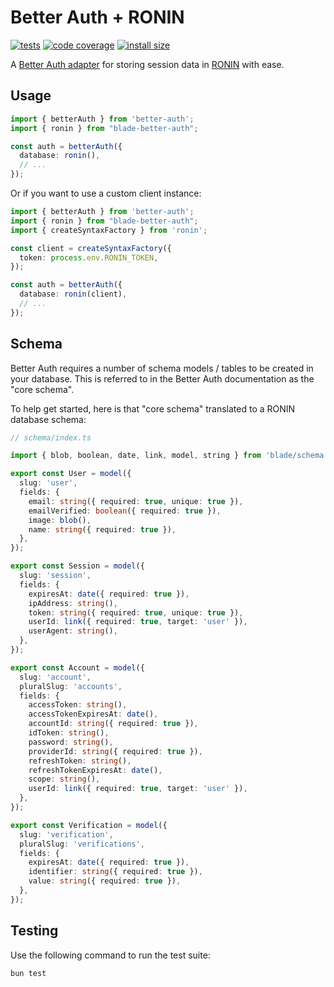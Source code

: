 # Better Auth + RONIN

[![tests](https://img.shields.io/github/actions/workflow/status/ronin-co/better-auth/validate.yml?label=tests)](https://github.com/ronin-co/better-auth/actions/workflows/validate.yml)
[![code coverage](https://img.shields.io/codecov/c/github/ronin-co/better-auth)](https://codecov.io/github/ronin-co/better-auth)
[![install size](https://packagephobia.com/badge?p=blade-better-auth)](https://packagephobia.com/result?p=blade-better-auth)

A [Better Auth adapter](https://www.better-auth.com/docs/concepts/database#adapters) for storing session data in [RONIN](https://ronin.co/) with ease.

## Usage

```typescript
import { betterAuth } from 'better-auth';
import { ronin } from "blade-better-auth";

const auth = betterAuth({
  database: ronin(),
  // ...
});
```

Or if you want to use a custom client instance:

```typescript
import { betterAuth } from 'better-auth';
import { ronin } from "blade-better-auth";
import { createSyntaxFactory } from 'ronin';

const client = createSyntaxFactory({
  token: process.env.RONIN_TOKEN,
});

const auth = betterAuth({
  database: ronin(client),
  // ...
});
```

## Schema

Better Auth requires a number of schema models / tables to be created in your database. This is referred to in the Better Auth documentation as the "core schema".

To help get started, here is that "core schema" translated to a RONIN database schema:

```ts
// schema/index.ts

import { blob, boolean, date, link, model, string } from 'blade/schema';

export const User = model({
  slug: 'user',
  fields: {
    email: string({ required: true, unique: true }),
    emailVerified: boolean({ required: true }),
    image: blob(),
    name: string({ required: true }),
  },
});

export const Session = model({
  slug: 'session',
  fields: {
    expiresAt: date({ required: true }),
    ipAddress: string(),
    token: string({ required: true, unique: true }),
    userId: link({ required: true, target: 'user' }),
    userAgent: string(),
  },
});

export const Account = model({
  slug: 'account',
  pluralSlug: 'accounts',
  fields: {
    accessToken: string(),
    accessTokenExpiresAt: date(),
    accountId: string({ required: true }),
    idToken: string(),
    password: string(),
    providerId: string({ required: true }),
    refreshToken: string(),
    refreshTokenExpiresAt: date(),
    scope: string(),
    userId: link({ required: true, target: 'user' }),
  },
});

export const Verification = model({
  slug: 'verification',
  pluralSlug: 'verifications',
  fields: {
    expiresAt: date({ required: true }),
    identifier: string({ required: true }),
    value: string({ required: true }),
  },
});
```

## Testing

Use the following command to run the test suite:

```
bun test
```
